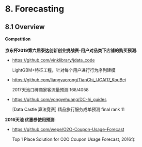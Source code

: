 # 8. Forecasting

## 8.1 Overview


#### Competition

**京东杯2019第六届泰达创新创业挑战赛-用户对品类下店铺的购买预测**:

- <https://github.com/vinklibrary/jdata_code>

    LightGBM+特征工程，针对每个用户进行行为序列建模

- <https://github.com/liangyaorong/TianChi_IJCAI17_KouBei>

    2017天池口碑商家客流量预测   168/4058

- <https://github.com/yongyehuang/DC-hi_guides>

    [Data Castle 算法竞赛] 精品旅行服务成单预测 final rank 11

**2016天池 优惠券使用预测**:

- <https://github.com/wepe/O2O-Coupon-Usage-Forecast>

    Top 1 Place Solution for O2O Coupon Usage Forecast, 2016年